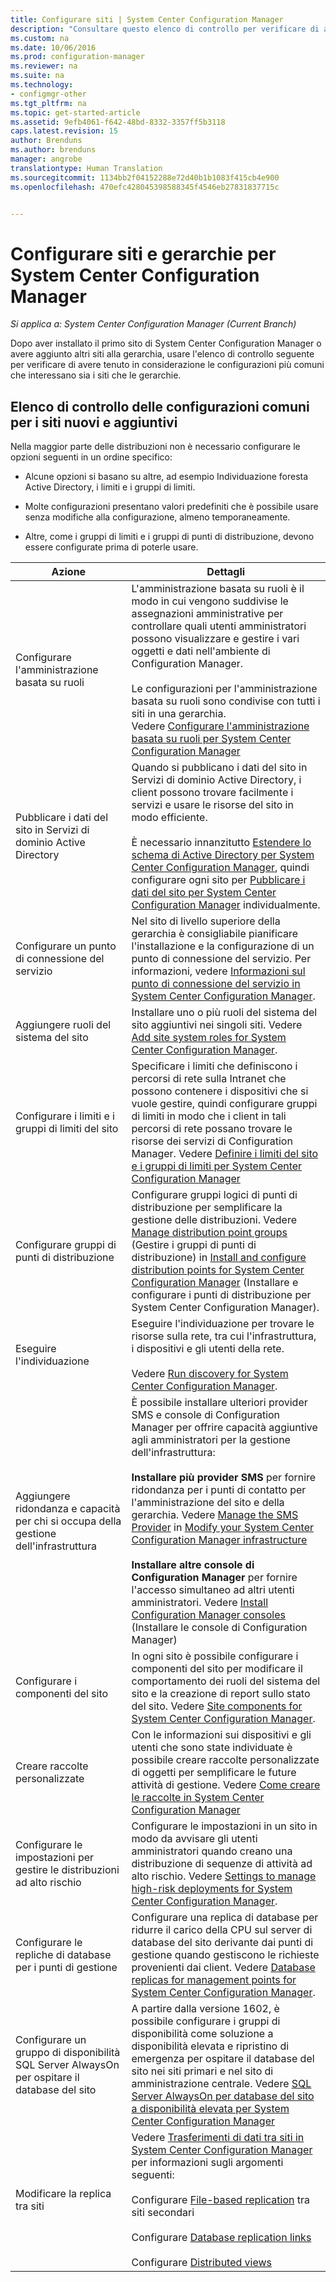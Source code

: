 ```yaml
---
title: Configurare siti | System Center Configuration Manager
description: "Consultare questo elenco di controllo per verificare di aver tenuto in considerazione le configurazioni più comuni che interessano sia i siti che le gerarchie."
ms.custom: na
ms.date: 10/06/2016
ms.prod: configuration-manager
ms.reviewer: na
ms.suite: na
ms.technology:
- configmgr-other
ms.tgt_pltfrm: na
ms.topic: get-started-article
ms.assetid: 9efb4061-f642-48bd-8332-3357ff5b3118
caps.latest.revision: 15
author: Brenduns
ms.author: brenduns
manager: angrobe
translationtype: Human Translation
ms.sourcegitcommit: 1134bb2f04152288e72d40b1b1083f415cb4e900
ms.openlocfilehash: 470efc428045398588345f4546eb27831837715c


---
```

# <a name="configure-sites-and-hierarchies-for-system-center-configuration-manager"></a>Configurare siti e gerarchie per System Center Configuration Manager

*Si applica a: System Center Configuration Manager (Current Branch)*

Dopo aver installato il primo sito di System Center Configuration Manager o avere aggiunto altri siti alla gerarchia, usare l'elenco di controllo seguente per verificare di avere tenuto in considerazione le configurazioni più comuni che interessano sia i siti che le gerarchie.  

## <a name="checklist-of-common-configurations-for-new-and-additional-sites"></a>Elenco di controllo delle configurazioni comuni per i siti nuovi e aggiuntivi  
 Nella maggior parte delle distribuzioni non è necessario configurare le opzioni seguenti in un ordine specifico:  

-   Alcune opzioni si basano su altre, ad esempio Individuazione foresta Active Directory, i limiti e i gruppi di limiti.  

-   Molte configurazioni presentano valori predefiniti che è possibile usare senza modifiche alla configurazione, almeno temporaneamente.  

-   Altre, come i gruppi di limiti e i gruppi di punti di distribuzione, devono essere configurate prima di poterle usare.  

|Azione|Dettagli|  
|------------|-------------|  
|Configurare l'amministrazione basata su ruoli|L'amministrazione basata su ruoli è il modo in cui vengono suddivise le assegnazioni amministrative per controllare quali utenti amministratori possono visualizzare e gestire i vari oggetti e dati nell'ambiente di Configuration Manager.<br /><br /> Le configurazioni per l'amministrazione basata su ruoli sono condivise con tutti i siti in una gerarchia.   <br />Vedere [Configurare l'amministrazione basata su ruoli per System Center Configuration Manager](../../../../core/servers/deploy/configure/configure-role-based-administration.md)|  
|Pubblicare i dati del sito in Servizi di dominio Active Directory|Quando si pubblicano i dati del sito in Servizi di dominio Active Directory, i client possono trovare facilmente i servizi e usare le risorse del sito in modo efficiente.<br /><br /> È necessario innanzitutto [Estendere lo schema di Active Directory per System Center Configuration Manager](../../../../core/plan-design/network/extend-the-active-directory-schema.md), quindi configurare ogni sito per [Pubblicare i dati del sito per System Center Configuration Manager](../../../../core/servers/deploy/configure/publish-site-data.md) individualmente.|  
|Configurare un punto di connessione del servizio|Nel sito di livello superiore della gerarchia è consigliabile pianificare l'installazione e la configurazione di un punto di connessione del servizio. Per informazioni, vedere [Informazioni sul punto di connessione del servizio in System Center Configuration Manager](../../../../core/servers/deploy/configure/about-the-service-connection-point.md).|  
|Aggiungere ruoli del sistema del sito|Installare uno o più ruoli del sistema del sito aggiuntivi nei singoli siti.  Vedere [Add site system roles for System Center Configuration Manager](../../../../core/servers/deploy/configure/add-site-system-roles.md).|  
|Configurare i limiti e i gruppi di limiti del sito|Specificare i limiti che definiscono i percorsi di rete sulla Intranet che possono contenere i dispositivi che si vuole gestire, quindi configurare gruppi di limiti in modo che i client in tali percorsi di rete possano trovare le risorse dei servizi di Configuration Manager. Vedere [Definire i limiti del sito e i gruppi di limiti per System Center Configuration Manager](../../../../core/servers/deploy/configure/define-site-boundaries-and-boundary-groups.md)|  
|Configurare gruppi di punti di distribuzione|Configurare gruppi logici di punti di distribuzione per semplificare la gestione delle distribuzioni. Vedere [Manage distribution point groups](../../../../core/servers/deploy/configure/install-and-configure-distribution-points.md#bkmk_manage) (Gestire i gruppi di punti di distribuzione) in [Install and configure distribution points for System Center Configuration Manager](../../../../core/servers/deploy/configure/install-and-configure-distribution-points.md) (Installare e configurare i punti di distribuzione per System Center Configuration Manager).|  
|Eseguire l'individuazione|Eseguire l'individuazione per trovare le risorse sulla rete, tra cui l'infrastruttura, i dispositivi e gli utenti della rete.<br /><br /> Vedere [Run discovery for System Center Configuration Manager](../../../../core/servers/deploy/configure/run-discovery.md).|  
|Aggiungere ridondanza e capacità per chi si occupa della gestione dell'infrastruttura|È possibile installare ulteriori provider SMS e console di Configuration Manager per offrire capacità aggiuntive agli amministratori per la gestione dell'infrastruttura:<br /><br /> **Installare più provider SMS** per fornire ridondanza per i punti di contatto per l'amministrazione del sito e della gerarchia. Vedere [Manage the SMS Provider](../../../../core/servers/manage/modify-your-infrastructure.md#BKMK_ManageSMSprovider) in [Modify your System Center Configuration Manager infrastructure](../../../../core/servers/manage/modify-your-infrastructure.md)<br /><br /> **Installare altre console di Configuration Manager** per fornire l'accesso simultaneo ad altri utenti amministratori. Vedere [Install Configuration Manager consoles](../../../../core/servers/deploy/install/install-consoles.md) (Installare le console di Configuration Manager)|  
|Configurare i componenti del sito|In ogni sito è possibile configurare i componenti del sito per modificare il comportamento dei ruoli del sistema del sito e la creazione di report sullo stato del sito. Vedere [Site components for System Center Configuration Manager](../../../../core/servers/deploy/configure/site-components.md).|  
|Creare raccolte personalizzate|Con le informazioni sui dispositivi e gli utenti che sono state individuate è possibile creare raccolte personalizzate di oggetti per semplificare le future attività di gestione. Vedere [Come creare le raccolte in System Center Configuration Manager](../../../../core/clients/manage/collections/create-collections.md)|  
|Configurare le impostazioni per gestire le distribuzioni ad alto rischio|Configurare le impostazioni in un sito in modo da avvisare gli utenti amministratori quando creano una distribuzione di sequenze di attività ad alto rischio.  Vedere [Settings to manage high-risk deployments for System Center Configuration Manager](../../../../protect/understand/settings-to-manage-high-risk-deployments.md).|  
|Configurare le repliche di database per i punti di gestione|Configurare una replica di database per ridurre il carico della CPU sul server di database del sito derivante dai punti di gestione quando gestiscono le richieste provenienti dai client. Vedere [Database replicas for management points for System Center Configuration Manager](../../../../core/servers/deploy/configure/database-replicas-for-management-points.md).|  
|Configurare un gruppo di disponibilità SQL Server AlwaysOn per ospitare il database del sito|A partire dalla versione 1602, è possibile configurare i gruppi di disponibilità come soluzione a disponibilità elevata e ripristino di emergenza per ospitare il database del sito nei siti primari e nel sito di amministrazione centrale. Vedere [SQL Server AlwaysOn per database del sito a disponibilità elevata per System Center Configuration Manager](../../../../core/servers/deploy/configure/sql-server-alwayson-for-a-highly-available-site-database.md)|  
|Modificare la replica tra siti|Vedere [Trasferimenti di dati tra siti in System Center Configuration Manager](../../../../core/servers/manage/data-transfers-between-sites.md) per informazioni sugli argomenti seguenti:<br /><br /> Configurare [File-based replication](../../../../core/servers/manage/data-transfers-between-sites.md#bkmk_fileroute) tra siti secondari<br /><br /> Configurare [Database replication links](../../../../core/servers/manage/data-transfers-between-sites.md#bkmk_Dblinks)<br /><br /> Configurare [Distributed views](../../../../core/servers/manage/data-transfers-between-sites.md#bkmk_distviews)|  



<!--HONumber=Nov16_HO1-->


